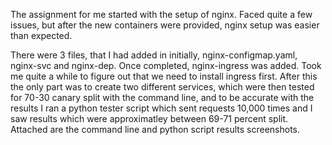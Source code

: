 The assignment for me started with the setup of nginx. Faced quite a few issues, but after the new containers were provided, nginx setup was easier than expected. 

There were 3 files, that I had added in initially, nginx-configmap.yaml, nginx-svc and nginx-dep. Once completed, nginx-ingress was added. Took me quite a while to figure out that we need to install ingress first. After this the only part was to create two different services, which were then tested for 70-30 canary split with the command line, and to be accurate with the results I ran a python tester script which sent requests 10,000 times and I saw results which were approximatley between 69-71 percent split. Attached are the command line and python script results screenshots.

